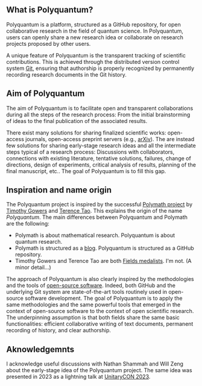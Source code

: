 ## What is Polyquantum?
Polyquantum is a platform, structured as a GitHub repository, for open collaborative research in the field of quantum science.
In Polyquantum, users can openly share a new research idea or collaborate on research projects proposed by other users.

A unique feature of Polyquantum is the transparent tracking of scientific contributions. This is achieved through the distributed version control system [Git](https://en.wikipedia.org/wiki/Git), ensuring that authorship is properly recognized by permanently recording research documents in the Git history. 

## Aim of Polyquantum
The aim of Polyquantum is to facilitate open and transparent collaborations during all the steps of the research process: From the initial brainstorming of ideas to the final publication of the associated results.

There exist many solutions for sharing finalized scientific works: open-access journals, open-access preprint servers (e.g., [arXiv](https://en.wikipedia.org/wiki/ArXiv)).
The are instead few solutions for sharing early-stage research ideas and all the intermediate steps typical of a research process: Discussions with collaborators, connections with existing literature, tentative solutions, failures, change of directions, design of experiments, critical analysis of results, planning of the final manuscript, etc.. The goal of Polyquantum is to fill this gap.

## Inspiration and name origin
The Polyquantum project is inspired by the successful [Polymath project](https://en.wikipedia.org/wiki/Polymath_Project) by  [Timothy Gowers](https://en.wikipedia.org/wiki/Timothy_Gowers) and [Terence Tao](https://en.wikipedia.org/wiki/Terence_Tao). This explains the origin of the name _Polyquantum_. 
The main differences between Polyquantum and Polymath are the following:
 - Polymath is about mathematical research. Polyquantum is about quantum research.
 - Polymath is structured as a [blog](https://polymathprojects.org/). Polyquantum is structured as a GitHub repository.
 - Timothy Gowers and Terence Tao are both [Fields medalists](https://en.wikipedia.org/wiki/Fields_Medal). I'm not. (A minor detail...)

The approach of Polyquantum is also clearly inspired by the methodologies and the tools of [open-source software](https://en.wikipedia.org/wiki/Open-source_software).
Indeed, both GitHub and the underlying Git system are state-of-the-art tools routinely used in open-source software development.
The goal of Polyquantum is to apply the same methodologies and the same powerful tools that emerged in the context of open-source software to the context of open scientific research. The underpinning assumption is that both fields share the same basic functionalities: efficient collaborative writing of text documents, permanent recording of history, and clear authorship.

## Aknowledgemnts
I acknowledge useful discussions with Nathan Shammah and Will Zeng about the early-stage idea of the Polyquantum project.
The same idea was presented in 2023 as a lightning talk at [UnitaryCON 2023](https://unitary.foundation/community/2023/unitaryCON/).
